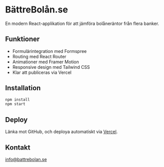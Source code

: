# BättreBolån.se

En modern React-applikation för att jämföra bolåneräntor från flera banker.

## Funktioner
- Formulärintegration med Formspree
- Routing med React Router
- Animationer med Framer Motion
- Responsive design med Tailwind CSS
- Klar att publiceras via Vercel

## Installation
```bash
npm install
npm start
```

## Deploy
Länka mot GitHub, och deploya automatiskt via [Vercel](https://vercel.com).

## Kontakt
info@battrebolan.se